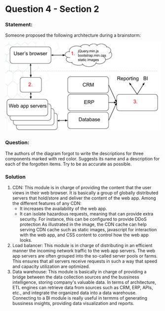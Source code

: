 # Question 4 - Section 2

### Statement: 
Someone proposed the following architecture during a brainstorm:

![Question 4 architecture](./question4.png)

### Question:
The authors of the diagram forgot to write the descriptions for three components marked with red color. Suggests its name and a description for each of the forgotten items. Try to be as accurate as possible.

### Solution

1. CDN: This module is in charge of providing the content that the user views in their web browser. It is basically a group of globally distributed servers that hold/store and deliver the content of the web app. Among the different features of any CDN:
    * It increases the availability of the web app.
    * It can isolate hazardous requests, meaning that can provide extra security. For instance, this can be configured to provide DDoS protection
As illustrated in the image, the CDN cache can help serving CDN cache such as static images, javascript for interaction with the web app, and CSS content to control how the web app looks.
2. Load balancer: This module is in charge of distributing in an efficient manner the incoming network traffic to the web app servers. The web app servers are often grouped into the so-called server pools or farms. This ensures that all servers receive requests in such a way that speed and capacity utilization are optimized. 
3. Data warehouse: This module is basically in charge of providing a bridge between the data collection sources and the bussiness intelligence, storing company's valuable data. In terms of architecture, ETL engines can retrieve data from sources such as CRM, ERP, APIs, etc., and integrate the organized data into a data warehouse. Connecting to a BI module is really useful in termms of generating bussiness insights, providing data visualization and reports.